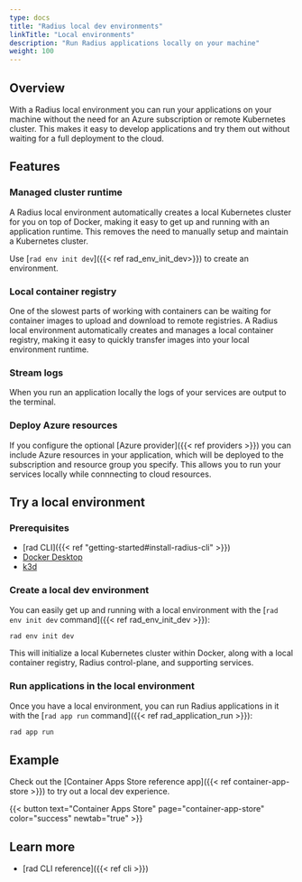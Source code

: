 ```yaml
---
type: docs
title: "Radius local dev environments"
linkTitle: "Local environments"
description: "Run Radius applications locally on your machine"
weight: 100
---
```


## Overview

With a Radius local environment you can run your applications on your machine without the need for an Azure subscription or remote Kubernetes cluster. This makes it easy to develop applications and try them out without waiting for a full deployment to the cloud.

## Features

### Managed cluster runtime

A Radius local environment automatically creates a local Kubernetes cluster for you on top of Docker, making it easy to get up and running with an application runtime. This removes the need to manually setup and maintain a Kubernetes cluster.

Use [`rad env init dev`]({{< ref rad_env_init_dev>}}) to create an environment.

### Local container registry

One of the slowest parts of working with containers can be waiting for container images to upload and download to remote registries. A Radius local environment automatically creates and manages a local container registry, making it easy to quickly transfer images into your local environment runtime.

### Stream logs

When you run an application locally the logs of your services are output to the terminal.

### Deploy Azure resources

If you configure the optional [Azure provider]({{< ref providers >}}) you can include Azure resources in your application, which will be deployed to the subscription and resource group you specify. This allows you to run your services locally while connnecting to cloud resources.

## Try a local environment

### Prerequisites

- [rad CLI]({{< ref "getting-started#install-radius-cli" >}})
- [Docker Desktop](https://www.docker.com/products/docker-desktop)
- [k3d](https://k3d.io/)

### Create a local dev environment

You can easily get up and running with a local environment with the [`rad env init dev` command]({{< ref rad_env_init_dev >}}):

```sh
rad env init dev
```

This will initialize a local Kubernetes cluster within Docker, along with a local container registry, Radius control-plane, and supporting services.

### Run applications in the local environment

Once you have a local environment, you can run Radius applications in it with the [`rad app run` command]({{< ref rad_application_run >}}):

```sh
rad app run
```

## Example

Check out the [Container Apps Store reference app]({{< ref container-app-store >}}) to try out a local dev experience.

{{< button text="Container Apps Store" page="container-app-store" color="success" newtab="true" >}}

## Learn more

- [rad CLI reference]({{< ref cli >}})
